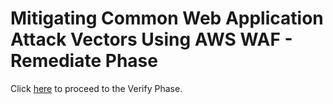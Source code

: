 # Mitigating Common Web Application Attack Vectors Using AWS WAF - Remediate Phase

Click [here](./verify.md) to proceed to the Verify Phase.
